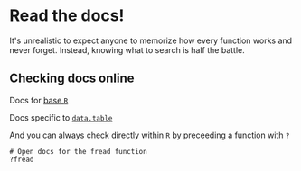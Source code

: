 # Read the docs!

It's unrealistic to expect anyone to memorize how every function works and never forget.
Instead, knowing what to search is half the battle. 

## Checking docs online
Docs for [base `R`](https://stat.ethz.ch/R-manual/R-devel/library/base/html/00Index.html)

Docs specific to [`data.table`](https://www.rdocumentation.org/packages/data.table/versions/1.14.8)

And you can always check directly within `R` by preceeding a function with `?`
```
# Open docs for the fread function
?fread
```